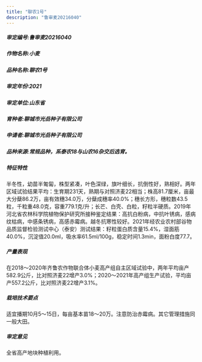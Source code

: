 ```yaml
---
title: "聊农1号"
description: "鲁审麦20216040"
---
```

##### 审定编号:鲁审麦20216040

##### 作物名称:小麦

##### 品种名称:聊农1号

##### 审定年份:2021

##### 审定单位:山东省

##### 育种者:聊城市光岳种子有限公司

##### 申请者:聊城市光岳种子有限公司

##### 品种来源:常规品种，系泰农18与山农16杂交后选育。

##### 特征特性
半冬性，幼苗半匍匐，株型紧凑，叶色深绿，旗叶细长，抗倒性好，熟相好。两年区域试验结果平均：生育期231天，熟期与对照济麦22相当；株高81.7厘米，亩最大分蘖86.2万，亩有效穗34.0万，分蘖成穗率40.0%；穗长方形，穗粒数43.5粒，千粒重48.0克，容重779.1克/升；长芒、白壳、白粒，籽粒半硬质。2019年河北省农林科学院植物保护研究所接种鉴定结果：高抗白粉病，中抗叶锈病，感病纹枯病，中感条锈病，高感赤霉病。越冬抗寒性较好。2021年经农业农村部谷物品质监督检验测试中心（泰安）测试结果：籽粒蛋白质含量15.4%，湿面筋40.0%，沉淀值20.0ml，吸水率61.5ml/100g，稳定时间1.3min，面粉白度77.7。

##### 产量表现
在2018～2020年齐鲁农作物联合体小麦高产组自主区域试验中，两年平均亩产582.9公斤，比对照济麦22增产3.0%；2020～2021年高产组生产试验，平均亩产557.2公斤，比对照济麦22增产3.1%。

##### 栽培技术要点
适宜播期10月5～15日，每亩基本苗18～20万。注意防治赤霉病。其它管理措施同一般大田。

##### 审定意见
全省高产地块种植利用。
